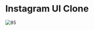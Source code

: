# Instagram UI Clone

![85](https://github.com/JunaidJameel/Instagram-UI-Clone/assets/109211380/04cf116c-90e4-423c-a0e6-66e8f75ec0d6)
